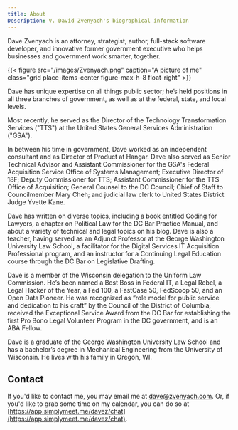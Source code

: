 ```yaml
---
title: About
Description: V. David Zvenyach's biographical information
---
```


Dave Zvenyach is an attorney, strategist, author, full-stack software developer, and innovative former government executive who helps businesses and government work smarter, together.

{{< figure src="/images/Zvenyach.png" caption="A picture of me" class="grid place-items-center figure-max-h-8 float-right" >}}

Dave has unique expertise on all things public sector; he’s held positions in all three branches of government, as well as at the federal, state, and local levels. 

Most recently, he served as the Director of the Technology Transformation Services ("TTS") at the United States General Services Administration ("GSA"). 

In between his time in government, Dave worked as an independent consultant and as Director of Product at Hangar. Dave also served as Senior Technical Advisor and Assistant Commissioner for the GSA's Federal Acquisition Service Office of Systems Management; Executive Director of 18F; Deputy Commissioner for TTS; Assistant Commissioner for the TTS Office of Acquisition; General Counsel to the DC Council; Chief of Staff to Councilmember Mary Cheh; and judicial law clerk to United States District Judge Yvette Kane.

Dave has written on diverse topics, including a book entitled Coding for Lawyers, a chapter on Political Law for the DC Bar Practice Manual, and about a variety of technical and legal topics on his blog. Dave is also a teacher, having served as an Adjunct Professor at the George Washington University Law School, a facilitator for the Digital Services IT Acquisition Professional program, and an instructor for a Continuing Legal Education course through the DC Bar on Legislative Drafting.

Dave is a member of the Wisconsin delegation to the Uniform Law Commission. He’s been named a Best Boss in Federal IT, a Legal Rebel, a Legal Hacker of the Year, a Fed 100, a FastCase 50, FedScoop 50, and an Open Data Pioneer. He was recognized as “role model for public service and dedication to his craft” by the Council of the District of Columbia, received the Exceptional Service Award from the DC Bar for establishing the first Pro Bono Legal Volunteer Program in the DC government, and is an ABA Fellow.

Dave is a graduate of the George Washington University Law School and has a bachelor’s degree in Mechanical Engineering from the University of Wisconsin. He lives with his family in Oregon, WI.

## Contact

If you'd like to contact me, you may email me at dave@zvenyach.com. Or, if you'd like to grab some time on my calendar, you can do so at [https://app.simplymeet.me/davez/chat](https://app.simplymeet.me/davez/chat).